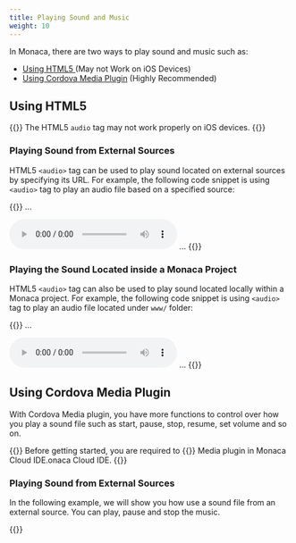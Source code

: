 ```yaml
---
title: Playing Sound and Music
weight: 10
---
```


In Monaca, there are two ways to play sound and music such as:

- [Using HTML5 <audio> Tag](#html5-audio) (May not Work on iOS Devices)
- [Using Cordova Media Plugin](#media-api) (Highly Recommended)

##  Using HTML5 <audio> Tag

{{<warning>}}
    The HTML5 <code>audio</code> tag may not work properly on iOS devices.
{{</warning>}}

### Playing Sound from External Sources

HTML5 `<audio>` tag can be used to play sound located on external
sources by specifying its URL. For example, the following code snippet
is using `<audio>` tag to play an audio file based on a specified
source:

{{<highlight html>}}
...
<body>
  <!-- Play the music when the Play control is pressed -->
  <audio src="http://audio.ibeat.org/content/p1rj1s/p1rj1s_-_rockGuitar.mp3" controls></audio>
  <!-- The music is played as soon as the application is loaded -->
  <!-- <audio src="http://audio.ibeat.org/content/p1rj1s/p1rj1s_-_rockGuitar.mp3" autoplay></audio> -->
</body>
...
{{</highlight>}}

### Playing the Sound Located inside a Monaca Project

HTML5 `<audio>` tag can also be used to play sound located locally
within a Monaca project. For example, the following code snippet is
using `<audio>` tag to play an audio file located under `www/` folder:

{{<highlight html>}}
...
<body>
  <!-- Play the music when the Play control is pressed -->
  <audio src="sample.mp3" controls></audio>
  <!-- The music is played as soon as the application is loaded -->
  <!-- <audio src="sample.mp3" autoplay></audio> -->
</body>
...
{{</highlight>}}

##  Using Cordova Media Plugin

With Cordova Media plugin, you have more functions to control over how
you play a sound file such as start, pause, stop, resume, set volume and
so on.

{{<note>}}
    Before getting started, you are required to {{<link href="/en/products_guide/monaca_ide/dependencies/cordova_plugin/#add-plugins" title="enable">}} Media plugin in Monaca Cloud IDE.onaca Cloud IDE.
{{</note>}}

### Playing Sound from External Sources

In the following example, we will show you how use a sound file from an
external source. You can play, pause and stop the music.

{{<highlight html>}}
<!DOCTYPE HTML>
<html>
<head>
    <meta charset="utf-8">
    <meta name="viewport" content="width=device-width, initial-scale=1, maximum-scale=1, user-scalable=no">
    <!--<meta http-equiv="Content-Security-Policy" content="default-src * data: gap: https://ssl.gstatic.com; style-src * 'unsafe-inline'; script-src * 'unsafe-inline' 'unsafe-eval'">-->
    <script src="components/loader.js"></script>
    <link rel="stylesheet" href="components/loader.css">
    <link rel="stylesheet" href="css/style.css">
    <script>
        var media = null;
        var mediaTimer = null;
        var srcFile = "http://audio.ibeat.org/content/p1rj1s/p1rj1s_-_rockGuitar.mp3";

        document.addEventListener("deviceready", onDeviceReady, false);
        function onDeviceReady() {
            console.log("ready");
            media = new Media (srcFile , onSuccess, onError);
        }

        function playSound(){
            // play the media file one time.
            media.play({numberOfLoops: 0});
            // start the timer
            if (mediaTimer == null) {
                mediaTimer = setInterval(function() {
                    // Return a current playback position
                    media.getCurrentPosition(
                        //A Callback function if it's success
                        function(position) {
                            if (position > -1) {
                                //If the playback stops at "-0.001" position, set the timer to 0.
                                if(position == -0.001){
                                    position = 0;
                                }
                                setAudioPosition((position) + " sec");
                            }
                        },
                        //A callback function in case of failure
                        function(error) {
                            console.log("Error getting pos=" + error);
                            setAudioPosition("Error: " + error);
                        }
                    );
                }, 1000);
            }
        }

        function pauseSound(){
            if (media) {
                media.pause();
            }
        }

        function stopSound(){
            if (media) {
                media.stop();
            }
        }

        function setAudioPosition(position) {
            document.getElementById('audio_position').innerHTML = position;
        }

        function onSuccess(){
            console.log("Successfully initialize a media file.");
        }

        function onError(error){
            console.log("Failed to initialize a media file. [ Error code: " + error.code + ", Error message: " + error.message + "]");
        }
    </script>
</head>
<body style="text-align: center">
    <h1>Playing Sound</h1>
    <button onclick="playSound()">Play</button>
    <button onclick="pauseSound()">Pause</button>
    <button onclick="stopSound()">Stop</button><br />
    <p id="audio_position"></p>
</body>
</html>
{{</highlight>}}

### Playing the Sound Located inside a Monaca Project

In the following example, we will show you how use a local sound file
located under `www/` folder. You can play, pause and stop the music.

{{<highlight html>}}
<!DOCTYPE HTML>
<html>
<head>
    <meta charset="utf-8">
    <meta name="viewport" content="width=device-width, initial-scale=1, maximum-scale=1, user-scalable=no">
    <!--<meta http-equiv="Content-Security-Policy" content="default-src * data: gap: https://ssl.gstatic.com; style-src * 'unsafe-inline'; script-src * 'unsafe-inline' 'unsafe-eval'">-->
    <script src="components/loader.js"></script>
    <link rel="stylesheet" href="components/loader.css">
    <link rel="stylesheet" href="css/style.css">
    <script>
        var media = null;
        var mediaTimer = null;
        var srcFile = "test.mp3";

        document.addEventListener("deviceready", onDeviceReady, false);
        function onDeviceReady() {
            console.log("ready");
            media = new Media (getPath() + srcFile , onSuccess, onError);
        }

        function getPath() {
            var str = location.pathname;
            var i = str.lastIndexOf('/');
            return str.substring(0,i+1);
        }

        function playSound(){
            // play the media file one time.
            media.play({numberOfLoops: 0});
            // start the timer
            if (mediaTimer == null) {
                mediaTimer = setInterval(function() {
                    // Return a current playback position
                    media.getCurrentPosition(
                        //A Callback function if it's success
                        function(position) {
                            if (position > -1) {
                                //If the playback stops at "-0.001" position, set the timer to 0.
                                if(position == -0.001){
                                    position = 0;
                                }
                                setAudioPosition((position) + " sec");
                            }
                        },
                        //A callback function in case of failure
                        function(error) {
                            console.log("Error getting pos=" + error);
                            setAudioPosition("Error: " + error);
                        }
                    );
                }, 1000);
            }
        }

        function pauseSound(){
            if (media) {
                media.pause();
            }
        }

        function stopSound(){
            if (media) {
                media.stop();
            }
        }

        function setAudioPosition(position) {
            document.getElementById('audio_position').innerHTML = position;
        }

        function onSuccess(){
            console.log("Successfully initialize a media file.");
        }

        function onError(error){
            console.log("Failed to initialize a media file. [ Error code: " + error.code + ", Error message: " + error.message + "]");
        }
    </script>
</head>
<body style="text-align: center">
    <h1>Playing Sound</h1>
    <button onclick="playSound()">Play</button>
    <button onclick="pauseSound()">Pause</button>
    <button onclick="stopSound()">Stop</button><br />
    <p id="audio_position"></p>
</body>
</html>
{{</highlight>}}
